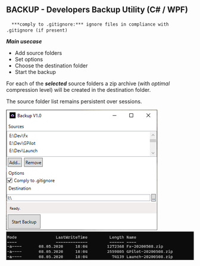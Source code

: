 ﻿## BACKUP - Developers Backup Utility (C# / WPF) 

      ***comply to .gitignore:*** ignore files in compliance with .gitignore (if present)

***Main usecase***

- Add source folders
- Set options
- Choose the destination folder
- Start the backup

For each of the ***selected*** source folders a zip archive (with *optimal* compression level) will be created in the destination folder.

The source folder list remains persistent over sessions.
      
![ScreenShot1](https://github.com/softwaremeisterei/backup/blob/master/screenshot.png?raw=true)
![ScreenShot2](https://github.com/softwaremeisterei/backup/blob/master/screenshot2.png?raw=true)
